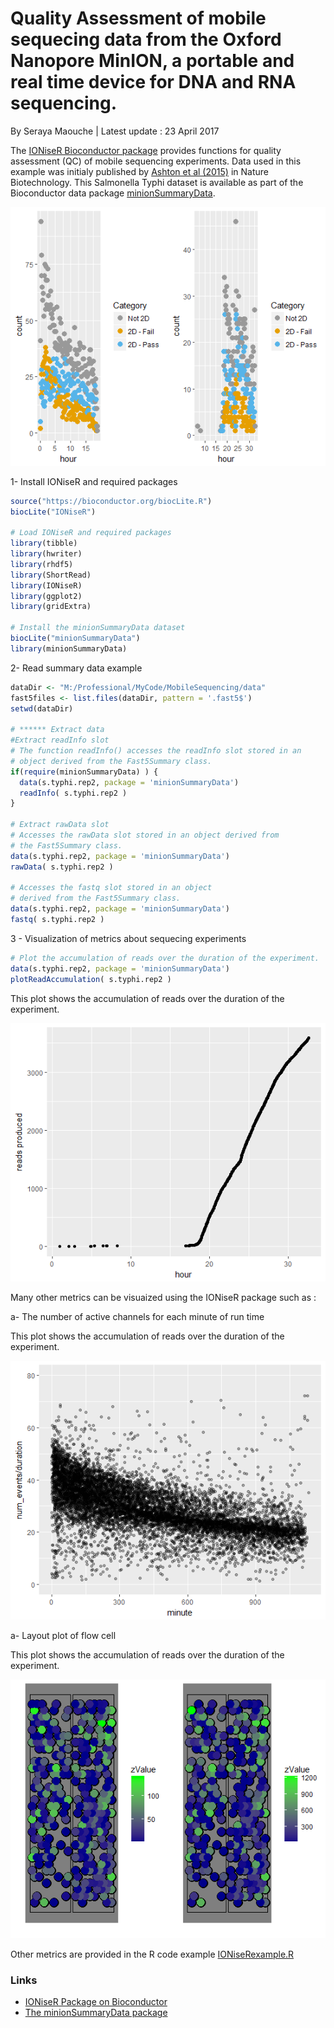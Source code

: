 
# Quality Assessment of mobile sequecing data from the Oxford Nanopore MinION, a portable and real time device for DNA and RNA sequencing.
By Seraya Maouche |
Latest update : 23 April 2017

The [IONiseR Bioconductor package](http://bioconductor.org/packages/release/bioc/html/IONiseR.html) provides functions for quality assessment (QC) of mobile sequencing experiments.
Data used in this example was initialy published by [Ashton et al (2015)](http://www.nature.com/nbt/journal/v33/n3/full/nbt.3103.html) in Nature Biotechnology. This Salmonella Typhi dataset is available as part of the Bioconductor data package [minionSummaryData](https://bioconductor.org/packages/release/data/experiment/html/minionSummaryData.html).

<p align="center">
  <img src="https://github.com/serayamaouche/MobileSequencing/blob/master/ReadTypeProductionPlot.png" width=""/>
</p>

1- Install IONiseR and required packages
```R
source("https://bioconductor.org/biocLite.R")
biocLite("IONiseR")

# Load IONiseR and required packages
library(tibble)
library(hwriter)
library(rhdf5)
library(ShortRead)
library(IONiseR)
library(ggplot2)
library(gridExtra)

# Install the minionSummaryData dataset
biocLite("minionSummaryData")
library(minionSummaryData)

```

2- Read summary data example
```R
dataDir <- "M:/Professional/MyCode/MobileSequencing/data"
fast5files <- list.files(dataDir, pattern = '.fast5$')
setwd(dataDir)

# ****** Extract data
#Extract readInfo slot
# The function readInfo() accesses the readInfo slot stored in an 
# object derived from the Fast5Summary class.
if(require(minionSummaryData) ) {
  data(s.typhi.rep2, package = 'minionSummaryData')
  readInfo( s.typhi.rep2 )
}

# Extract rawData slot
# Accesses the rawData slot stored in an object derived from 
# the Fast5Summary class.
data(s.typhi.rep2, package = 'minionSummaryData')
rawData( s.typhi.rep2 )

# Accesses the fastq slot stored in an object 
# derived from the Fast5Summary class.
data(s.typhi.rep2, package = 'minionSummaryData')
fastq( s.typhi.rep2 )

```

3 - Visualization of metrics about sequecing experiments
```R
# Plot the accumulation of reads over the duration of the experiment.
data(s.typhi.rep2, package = 'minionSummaryData')
plotReadAccumulation( s.typhi.rep2 )

``` 
This plot shows the accumulation of reads over the duration of the experiment.
<p align="center">
  <img src="https://github.com/serayamaouche/MobileSequencing/blob/master/ReadAccumulationPlot.png" width=""/>
</p>

Many other metrics can be visuaized using the IONiseR package such as :

a- The number of active channels for each minute of run time

This plot shows the accumulation of reads over the duration of the experiment.
<p align="center">
  <img src="https://github.com/serayamaouche/MobileSequencing/blob/master/ActiveChannelsPlot.png" width=""/>
</p>


a- Layout plot of flow cell

This plot shows the accumulation of reads over the duration of the experiment.
<p align="center">
  <img src="https://github.com/serayamaouche/MobileSequencing/blob/master/layoutPlot.png" width=""/>
</p>

Other metrics are provided in the R code example [IONiseRexample.R](https://github.com/serayamaouche/MobileSequencing/blob/master/IONiseRexample.R)


### Links

* [IONiseR Package on Bioconductor](http://bioconductor.org/packages/release/bioc/html/IONiseR.html)
* [The minionSummaryData package](https://bioconductor.org/packages/release/data/experiment/html/minionSummaryData.html)

    
